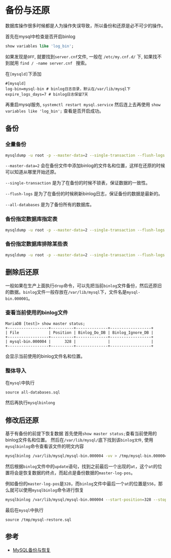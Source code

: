 # 备份与还原

数据库操作很多时候都是人为操作失误导致，所以备份和还原是必不可少的操作。

首先在mysql中检查是否开启binlog

```sql
show variables like 'log_bin';
```

如果发现是`OFF`, 就要找到`server.cnf`文件, 一般在 `/etc/my.cnf.d/` 下, 如果找不到就用 `find / -name server.cnf ` 搜索。

在`[mysqld]`下添加
```
#[mysqld]
log-bin=mysql-bin # binlog日志目录，默认在/var/lib/mysql下
expire_logs_days=7 # binlog日志保留7天
```

再重启mysql服务, `systemctl restart mysql.service` 
然后连上去再使用 `show variables like 'log_bin';` 查看是否开启成功。

## 备份

### 全量备份

```bash
mysqldump -u root -p --master-data=2 --single-transaction --flush-logs --all-databases > all-databases.sql
```

`--master-data=2` 会在备份文件中添加binlog的文件名和位置，这样在还原的时候可以知道从哪里开始还原。

`--single-transaction` 是为了在备份的时候不锁表，保证数据的一致性。

`--flush-logs` 是为了在备份的时候刷新binlog日志，保证备份的数据是最新的。

`--all-databases` 是为了备份所有的数据库。

### 备份指定数据库指定表
```bash
mysqldump -u root -p --master-data=2 --single-transaction --flush-logs database table1 table2 > all-databases.sql
```

### 备份指定数据库排除某些表
```bash
mysqldump -u root -p --master-data=2 --single-transaction --flush-logs database --ignore-table=database.table1 --ignore-table=database.table2 > all-databases.sql
```

## 删除后还原

一般如果在生产上面执行`drop`命令，可以先把当前`binlog`文件备份，然后还原旧的数据。`binlog`文件一般存放在`/var/lib/mysql`下，文件名是`mysql-bin.000001`。

### 查看当前使用的binlog文件
```mysql
MariaDB [test]> show master status;
+------------------+----------+--------------+------------------+
| File             | Position | Binlog_Do_DB | Binlog_Ignore_DB |
+------------------+----------+--------------+------------------+
| mysql-bin.000004 |      328 |              |                  |
+------------------+----------+--------------+------------------+
```
会显示当前使用的binlog文件名和位置。


### 整体导入
在`mysql`中执行
```mysql
source all-databases.sql
```

然后再执行`mysqlbinlong`

## 修改后还原
基于有备份的前提下恢复数据
首先使用`show master status;`查看当前使用的binlog文件名和位置。
然后在`/var/lib/mysql/`底下找到该`binlog文件`, 使用`mysqlbinlog`命令查看该文件的明文内容

```bash
mysqlbinlog /var/lib/mysql/mysql-bin.000004 -vv > /tmp/mysql-bin.000004
```

然后根据`binlog`文件中的`update`语句，找到之前最后一个出现的`at`，这个`at`的位置将会是恢复数据的终点，而起点是备份数据的`master-log-pos`。


例如备份的`master-log-pos`是`328`，而`binlog`文件中最后一个`at`的位置是`556`，那么就可以使用`mysqlbinlog`命令进行恢复
```bash
mysqlbinlog /var/lib/mysql/mysql-bin.000004 --start-position=328 --stop-position=556 -vv > /tmp/mysql-restore.sql
```

最后在`mysql`中执行
```mysql
source /tmp/mysql-restore.sql
```

## 参考
- [MySQL备份与恢复](https://www.cnblogs.com/zhengyuxiang/p/6499486.html)